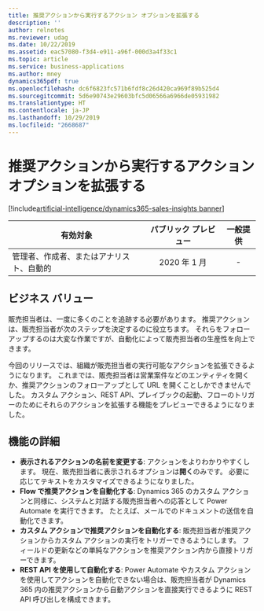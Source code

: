 ```yaml
---
title: 推奨アクションから実行するアクション オプションを拡張する
description: ''
author: relnotes
ms.reviewer: udag
ms.date: 10/22/2019
ms.assetid: eac57080-f3d4-e911-a96f-000d3a4f33c1
ms.topic: article
ms.service: business-applications
ms.author: mney
dynamics365pdf: true
ms.openlocfilehash: dc6f6823fc571b6fdf8c26d420ca969f89b525d4
ms.sourcegitcommit: 5d6e90743e29603bfc5d06566a6966de05931982
ms.translationtype: HT
ms.contentlocale: ja-JP
ms.lasthandoff: 10/29/2019
ms.locfileid: "2668687"
---
```

# <a name="extend-action-options-taken-from-the-suggested-actions"></a>推奨アクションから実行するアクション オプションを拡張する
[!include[artificial-intelligence/dynamics365-sales-insights banner](../includes/artificial-intelligence/dynamics365-sales-insights.md)]

| 有効対象    |  パブリック プレビュー | 一般提供 | 
| ---------- | :----------: |:----------: |
|管理者、作成者、またはアナリスト、自動的|2020 年 1 月| -|


## <a name="business-value"></a>ビジネス バリュー
<!-- bv start -->
販売担当者は、一度に多くのことを追跡する必要があります。 推奨アクションは、販売担当者が次のステップを決定するのに役立ちます。 それらをフォローアップするのは大変な作業ですが、自動化によって販売担当者の生産性を向上できます。 

今回のリリースでは、組織が販売担当者の実行可能なアクションを拡張できるようになります。 これまでは、販売担当者は営業案件などのエンティティを開くか、推奨アクションのフォローアップとして URL を開くことしかできませんでした。 カスタム アクション、REST API、プレイブックの起動、フローのトリガーのためにそれらのアクションを拡張する機能をプレビューできるようになりました。
<!-- bv end -->



## <a name="feature-details"></a>機能の詳細
<!--feature detail start -->
- **表示されるアクションの名前を変更する**: アクションをよりわかりやすくします。 現在、販売担当者に表示されるオプションは**開く**のみです。 必要に応じてテキストをカスタマイズできるようになりました。
- **Flow で推奨アクションを自動化する**: Dynamics 365 のカスタム アクションと同様に、システムと対話する販売担当者への応答として Power Automate を実行できます。 たとえば、メールでのドキュメントの送信を自動化できます。
- **カスタム アクションで推奨アクションを自動化する**: 販売担当者が推奨アクションからカスタム アクションの実行をトリガーできるようにします。 フィールドの更新などの単純なアクションを推奨アクション内から直接トリガーできます。 
- **REST API を使用して自動化する**: Power Automate やカスタム アクションを使用してアクションを自動化できない場合は、販売担当者が Dynamics 365 内の推奨アクションから自動アクションを直接実行できるように REST API 呼び出しを構成できます。
<!--feature detail end -->









